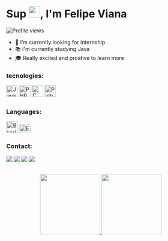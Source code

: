 <div>
  <h1 align="left">Sup <img src="https://raw.githubusercontent.com/kaueMarques/kaueMarques/master/hi.gif" height="30px">, I'm Felipe Viana</h1>
</div>

<div>
  <p align="left"> <img src="https://komarev.com/ghpvc/?username=felipviana&color=red" alt="Profile views"/></p>
  
  - 💼 I’m currently looking for internship
  - 📚 I'm currently studying Java
  - 🎓 Really excited and proative to learn more
</div>

<div style="display: inline_block;">
  <h3>tecnologies:</h3>
  <img align="center" alt="Java" title="Java" height="30" width="30" src="https://cdn.jsdelivr.net/gh/devicons/devicon/icons/java/java-plain.svg">
  <img align="center" alt="PHP" title="PHP" height="30" width="30" src="https://cdn.jsdelivr.net/gh/devicons/devicon/icons/php/php-plain.svg">
  <img align="center" alt="C" title="C" height="30" width="30" src="https://cdn.jsdelivr.net/gh/devicons/devicon/icons/c/c-original.svg">
  <img align="center" alt="Python" title="Python" height="30" width="30" src="https://cdn.jsdelivr.net/gh/devicons/devicon/icons/python/python-original.svg">
</div>  

  ##
  <div>
    <h3>Languages:</h3>
    <img src="https://flagcdn.com/br.svg" width="30" alt="Brazilian Portuguese" title="Portuguese">
    <img src="https://flagcdn.com/gb.svg" width="30" height="22" alt="English" title="English">
  </div>
  
<div>
  <h3>Contact:</h3>
  <a href = "https://api.whatsapp.com/send?phone=5583988501967"><img src="https://img.shields.io/badge/-Whatsapp-05122A?style=flat&logo=whatsapp" target="_blank"></a>
  <a href = "mailto:fabiofelipevianasantosfacul@gmail.com"><img src="https://img.shields.io/badge/-Gmail-05122A?style=flat&logo=gmail" target="_blank"></a>
  <a href="https://www.instagram.com/_f3lp5_/" target="_blank"><img src="https://img.shields.io/badge/-Instagram-05122A?style=flat&logo=instagram" target="_blank"></a>
  <a href="https://www.linkedin.com/in/fábio-felipe-santos-viana-346a07244/" target="_blank"><img src="https://img.shields.io/badge/-LinkedIn-05122A?style=flat&logo=linkedin" target="_blank"></a>
</div>

##

<div align="center">
  <a href="https://github.com/felipviana">
  <img height="160em" src="https://github-readme-stats.vercel.app/api?username=felipviana&show_icons=true&theme=blueberry&include_all_commits=true&count_private=true&locale=pt-br"/>
  <img height="160em" src="https://github-readme-stats.vercel.app/api/top-langs/?username=felipviana&layout=compact&langs_count=7&theme=blueberry&locale=pt-br"/>
</div>
